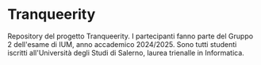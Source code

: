 # Tranqueerity
Repository del progetto Tranqueerity. I partecipanti fanno parte del Gruppo 2 dell'esame di IUM, anno accademico 2024/2025. Sono tutti studenti iscritti all'Università degli Studi di Salerno, laurea trienalle in Informatica.
